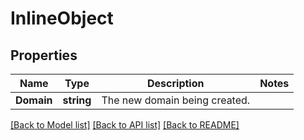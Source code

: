 # InlineObject

## Properties

Name | Type | Description | Notes
------------ | ------------- | ------------- | -------------
**Domain** | **string** | The new domain being created. | 

[[Back to Model list]](../README.md#documentation-for-models) [[Back to API list]](../README.md#documentation-for-api-endpoints) [[Back to README]](../README.md)


